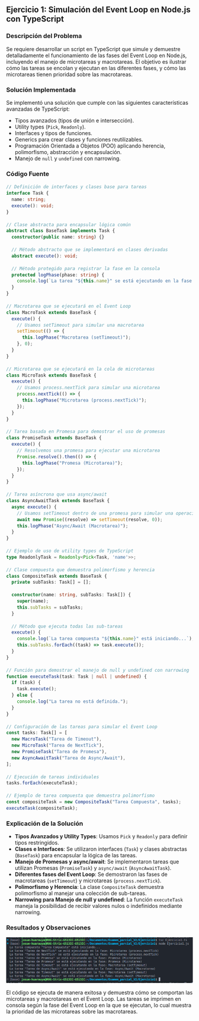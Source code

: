 ## Ejercicio 1: Simulación del Event Loop en Node.js con TypeScript

### Descripción del Problema
Se requiere desarrollar un script en TypeScript que simule y demuestre detalladamente el funcionamiento de las fases del Event Loop en Node.js, incluyendo el manejo de microtareas y macrotareas. El objetivo es ilustrar cómo las tareas se encolan y ejecutan en las diferentes fases, y cómo las microtareas tienen prioridad sobre las macrotareas.

### Solución Implementada
Se implementó una solución que cumple con las siguientes características avanzadas de TypeScript:
- Tipos avanzados (tipos de unión e intersección).
- Utility types (`Pick`, `Readonly`).
- Interfaces y tipos de funciones.
- Generics para crear clases y funciones reutilizables.
- Programación Orientada a Objetos (POO) aplicando herencia, polimorfismo, abstracción y encapsulación.
- Manejo de `null` y `undefined` con narrowing.

### Código Fuente

```typescript
// Definición de interfaces y clases base para tareas
interface Task {
  name: string;
  execute(): void;
}

// Clase abstracta para encapsular lógica común
abstract class BaseTask implements Task {
  constructor(public name: string) {}

  // Método abstracto que se implementará en clases derivadas
  abstract execute(): void;

  // Método protegido para registrar la fase en la consola
  protected logPhase(phase: string) {
    console.log(`La tarea "${this.name}" se está ejecutando en la fase: ${phase}`);
  }
}

// Macrotarea que se ejecutará en el Event Loop
class MacroTask extends BaseTask {
  execute() {
    // Usamos setTimeout para simular una macrotarea
    setTimeout(() => {
      this.logPhase("Macrotarea (setTimeout)");
    }, 0);
  }
}

// Microtarea que se ejecutará en la cola de microtareas
class MicroTask extends BaseTask {
  execute() {
    // Usamos process.nextTick para simular una microtarea
    process.nextTick(() => {
      this.logPhase("Microtarea (process.nextTick)");
    });
  }
}

// Tarea basada en Promesa para demostrar el uso de promesas
class PromiseTask extends BaseTask {
  execute() {
    // Resolvemos una promesa para ejecutar una microtarea
    Promise.resolve().then(() => {
      this.logPhase("Promesa (Microtarea)");
    });
  }
}

// Tarea asíncrona que usa async/await
class AsyncAwaitTask extends BaseTask {
  async execute() {
    // Usamos setTimeout dentro de una promesa para simular una operación asincrónica
    await new Promise((resolve) => setTimeout(resolve, 0));
    this.logPhase("Async/Await (Macrotarea)");
  }
}

// Ejemplo de uso de utility types de TypeScript
type ReadonlyTask = Readonly<Pick<Task, 'name'>>;

// Clase compuesta que demuestra polimorfismo y herencia
class CompositeTask extends BaseTask {
  private subTasks: Task[] = [];

  constructor(name: string, subTasks: Task[]) {
    super(name);
    this.subTasks = subTasks;
  }

  // Método que ejecuta todas las sub-tareas
  execute() {
    console.log(`La tarea compuesta "${this.name}" está iniciando...`);
    this.subTasks.forEach((task) => task.execute());
  }
}

// Función para demostrar el manejo de null y undefined con narrowing
function executeTask(task: Task | null | undefined) {
  if (task) {
    task.execute();
  } else {
    console.log("La tarea no está definida.");
  }
}

// Configuración de las tareas para simular el Event Loop
const tasks: Task[] = [
  new MacroTask("Tarea de Timeout"),
  new MicroTask("Tarea de NextTick"),
  new PromiseTask("Tarea de Promesa"),
  new AsyncAwaitTask("Tarea de Async/Await"),
];

// Ejecución de tareas individuales
tasks.forEach(executeTask);

// Ejemplo de tarea compuesta que demuestra polimorfismo
const compositeTask = new CompositeTask("Tarea Compuesta", tasks);
executeTask(compositeTask);
```

### Explicación de la Solución
- **Tipos Avanzados y Utility Types**: Usamos `Pick` y `Readonly` para definir tipos restringidos.
- **Clases e Interfaces**: Se utilizaron interfaces (`Task`) y clases abstractas (`BaseTask`) para encapsular la lógica de las tareas.
- **Manejo de Promesas y async/await**: Se implementaron tareas que utilizan Promesas (`PromiseTask`) y `async/await` (`AsyncAwaitTask`).
- **Diferentes fases del Event Loop**: Se demostraron las fases de macrotareas (`setTimeout`) y microtareas (`process.nextTick`).
- **Polimorfismo y Herencia**: La clase `CompositeTask` demuestra polimorfismo al manejar una colección de sub-tareas.
- **Narrowing para Manejo de null y undefined**: La función `executeTask` maneja la posibilidad de recibir valores nulos o indefinidos mediante narrowing.

### Resultados y Observaciones

![alt text](Resultado_Ejercicio1.png)

El código se ejecuta de manera exitosa y demuestra cómo se comportan las microtareas y macrotareas en el Event Loop. Las tareas se imprimen en consola según la fase del Event Loop en la que se ejecutan, lo cual muestra la prioridad de las microtareas sobre las macrotareas.

